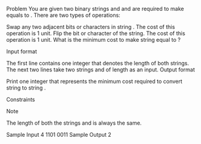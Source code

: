 Problem
You are given two binary strings  and  and are required to make  equals to . There are two types of operations:

Swap any two adjacent bits or characters in string . The cost of this operation is 1 unit.
Flip the bit or character of the string. The cost of this operation is 1 unit.
What is the minimum cost to make string  equal to ?

Input format

The first line contains one integer that denotes the length of both strings.
The next two lines take two strings  and  of length  as an input.
Output format

Print one integer that represents the minimum cost required to convert string  to string .

Constraints


Note

The length of both the strings  and  is always the same.

Sample Input
4
1101
0011
Sample Output
2

